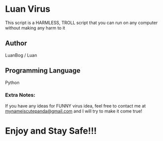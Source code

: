# Luan Virus
This script is a HARMLESS, TROLL script that you can run on any computer without making any harm to it

## Author
LuanBog / Luan

## Programming Language
Python

### Extra Notes:
If you have any ideas for FUNNY virus idea, feel free to contact me at mynameiscutepanda@gmail.com and I will try to make it come true!

# Enjoy and Stay Safe!!!
